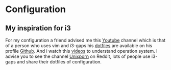 #  Configuration

## My inspiration for i3 

For my configuration a friend advised me this [Youtube](https://www.youtube.com/channel/UC2eYFnH61tmytImy1mTYvhA) channel which is that of a person who uses vim and i3-gaps his [dotfiles](https://github.com/LukeSmithxyz/voidrice) are available on his profile [Github](https://github.com/LukeSmithxyz). And i watch this [videos](https://www.youtube.com/watch?v=oHbJK6r2Xwo) to understand operation system.
I advise you to see the channel [Unixporn](https://www.reddit.com/r/unixporn/) on Reddit, lots of people use i3-gaps and share their dotfiles of configuration. 

